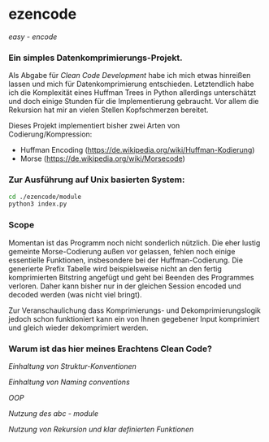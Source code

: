 # ezencode
_easy - encode_ 

### Ein simples Datenkomprimierungs-Projekt.

Als Abgabe für _Clean Code Development_ habe ich mich etwas hinreißen lassen und
mich für Datenkomprimierung entschieden. Letztendlich habe ich die Komplexität
eines Huffman Trees in Python allerdings unterschätzt und doch einige Stunden
für die Implementierung gebraucht. Vor allem die Rekursion hat mir an vielen Stellen 
Kopfschmerzen bereitet.

Dieses Projekt implementiert bisher zwei Arten von Codierung/Kompression:
- Huffman Encoding (https://de.wikipedia.org/wiki/Huffman-Kodierung)
- Morse (https://de.wikipedia.org/wiki/Morsecode)

### Zur Ausführung auf Unix basierten System:

```bash
cd ./ezencode/module
python3 index.py
```

### Scope

Momentan ist das Programm noch nicht sonderlich nützlich. Die eher lustig
gemeinte Morse-Codierung außen vor gelassen, fehlen noch einige essentielle
Funktionen, insbesondere bei der Huffman-Codierung. Die generierte Prefix
Tabelle wird beispielsweise nicht an den fertig komprimierten Bitstring
angefügt und geht bei Beenden des Programmes verloren. Daher kann bisher 
nur in der gleichen Session encoded und decoded werden (was nicht viel bringt).

Zur Veranschaulichung dass Komprimierungs- und Dekomprimierungslogik jedoch
schon funktioniert kann ein von Ihnen gegebener Input komprimiert und gleich
wieder dekomprimiert werden.

### Warum ist das hier meines Erachtens Clean Code?

_Einhaltung von Struktur-Konventionen_

_Einhaltung von Naming conventions_

_OOP_

_Nutzung des abc - module_

_Nutzung von Rekursion und klar definierten Funktionen_
